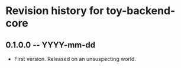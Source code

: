 # Revision history for toy-backend-core

## 0.1.0.0  -- YYYY-mm-dd

* First version. Released on an unsuspecting world.
